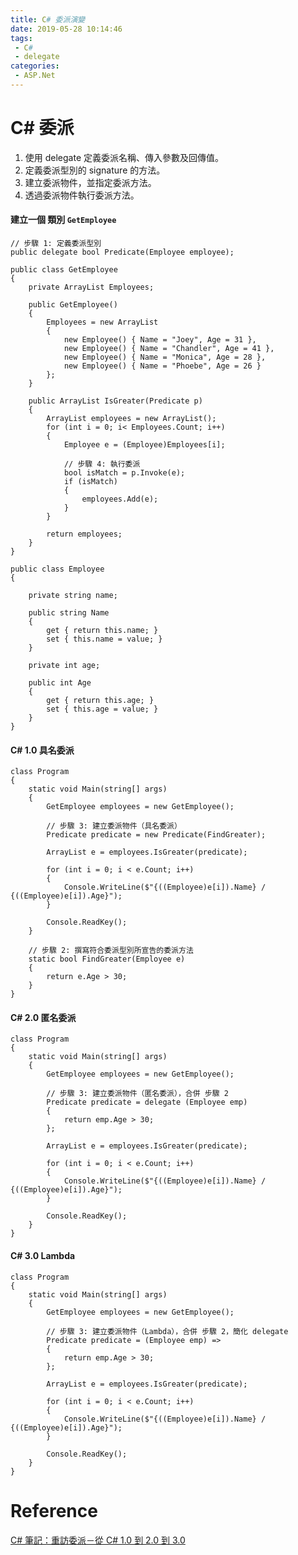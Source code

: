 ```yaml
---
title: C# 委派演變
date: 2019-05-28 10:14:46
tags:
 - C#
 - delegate
categories: 
 - ASP.Net
---
```


# C# 委派
1. 使用 delegate 定義委派名稱、傳入參數及回傳值。
2. 定義委派型別的 signature 的方法。
3. 建立委派物件，並指定委派方法。
4. 透過委派物件執行委派方法。

#### 建立一個 類別 `GetEmployee`
    // 步驟 1: 定義委派型別
    public delegate bool Predicate(Employee employee);

    public class GetEmployee
    {
        private ArrayList Employees;

        public GetEmployee()
        {
            Employees = new ArrayList
            {
                new Employee() { Name = "Joey", Age = 31 },
                new Employee() { Name = "Chandler", Age = 41 },
                new Employee() { Name = "Monica", Age = 28 },
                new Employee() { Name = "Phoebe", Age = 26 }
            };
        }

        public ArrayList IsGreater(Predicate p)
        {
            ArrayList employees = new ArrayList();
            for (int i = 0; i< Employees.Count; i++)
            {
                Employee e = (Employee)Employees[i];

                // 步驟 4: 執行委派
                bool isMatch = p.Invoke(e);
                if (isMatch)
                {
                    employees.Add(e);
                }
            }

            return employees;
        }
    }

    public class Employee
    {

        private string name;

        public string Name
        {
            get { return this.name; }
            set { this.name = value; }
        }

        private int age;

        public int Age
        {
            get { return this.age; }
            set { this.age = value; }
        }
    }

#### C# 1.0 具名委派
    class Program
    {
        static void Main(string[] args)
        {
            GetEmployee employees = new GetEmployee();

            // 步驟 3: 建立委派物件（具名委派）
            Predicate predicate = new Predicate(FindGreater);

            ArrayList e = employees.IsGreater(predicate);

            for (int i = 0; i < e.Count; i++)
            {
                Console.WriteLine($"{((Employee)e[i]).Name} / {((Employee)e[i]).Age}");
            }

            Console.ReadKey();
        }

        // 步驟 2: 撰寫符合委派型別所宣告的委派方法
        static bool FindGreater(Employee e)
        {
            return e.Age > 30;
        }
    }

#### C# 2.0 匿名委派
    class Program
    {
        static void Main(string[] args)
        {
            GetEmployee employees = new GetEmployee();

            // 步驟 3: 建立委派物件（匿名委派），合併 步驟 2
            Predicate predicate = delegate (Employee emp)
            {
                return emp.Age > 30;
            };

            ArrayList e = employees.IsGreater(predicate);

            for (int i = 0; i < e.Count; i++)
            {
                Console.WriteLine($"{((Employee)e[i]).Name} / {((Employee)e[i]).Age}");
            }

            Console.ReadKey();
        }
    }

#### C# 3.0 Lambda
    class Program
    {
        static void Main(string[] args)
        {
            GetEmployee employees = new GetEmployee();

            // 步驟 3: 建立委派物件（Lambda），合併 步驟 2，簡化 delegate
            Predicate predicate = (Employee emp) =>
            {
                return emp.Age > 30;
            };

            ArrayList e = employees.IsGreater(predicate);

            for (int i = 0; i < e.Count; i++)
            {
                Console.WriteLine($"{((Employee)e[i]).Name} / {((Employee)e[i]).Age}");
            }

            Console.ReadKey();
        }
    }

# Reference
[C# 筆記：重訪委派－從 C# 1.0 到 2.0 到 3.0](https://www.huanlintalk.com/2009/01/delegate-revisited-csharp-1-to-2-to-3.html)
